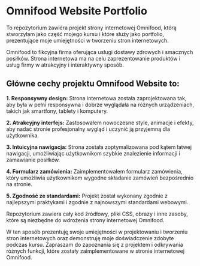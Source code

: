 # Omnifood Website Portfolio

To repozytorium zawiera projekt strony internetowej Omnifood, którą stworzyłam jako część mojego kursu i które służy jako portfolio, prezentujące moje umiejętności w tworzeniu stron internetowych.

Omnifood to fikcyjna firma oferująca usługi dostawy zdrowych i smacznych posiłków. Strona internetowa ma na celu zaprezentowanie produktów i usług firmy w atrakcyjny i interaktywny sposób.

## Główne cechy projektu Omnifood Website to:

**1. Responsywny design:** Strona internetowa została zaprojektowana tak, aby była w pełni responsywna i dobrze wyglądała na różnych urządzeniach, takich jak smartfony, tablety i komputery.

**2. Atrakcyjny interfejs:** Zastosowałem nowoczesne style, animacje i efekty, aby nadać stronie profesjonalny wygląd i uczynić ją przyjemną dla użytkownika.

**3. Intuicyjna nawigacja:** Strona została zoptymalizowana pod kątem łatwej nawigacji, umożliwiając użytkownikom szybkie znalezienie informacji i zamawianie posiłków.

**4. Formularz zamówienia:** Zaimplementowałem formularz zamówienia, który umożliwia użytkownikom wygodne składanie zamówień bezpośrednio na stronie.

**5. Zgodność ze standardami:** Projekt został wykonany zgodnie z najlepszymi praktykami i zgodnie z najnowszymi standardami webowymi.

Repozytorium zawiera cały kod źródłowy, pliki CSS, obrazy i inne zasoby, które są niezbędne do wdrożenia strony internetowej Omnifood.

W ten sposób prezentuję swoje umiejętności w projektowaniu i tworzeniu stron internetowych oraz demonstruję moje doświadczenie zdobyte podczas kursu. Zapraszam do zapoznania się z projektem i odkrywania różnych funkcji, które zostały zaimplementowane w stronie internetowej Omnifood.
